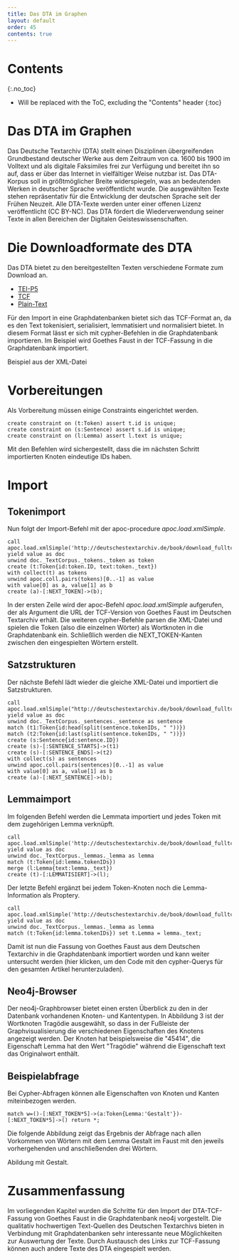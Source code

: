 ```yaml
---
title: Das DTA im Graphen
layout: default
order: 45
contents: true
---
```


# Contents
{:.no_toc}

* Will be replaced with the ToC, excluding the "Contents" header
{:toc}

# Das DTA im Graphen

Das Deutsche Textarchiv (DTA) stellt einen Disziplinen übergreifenden Grundbestand deutscher Werke aus dem Zeitraum von ca. 1600 bis 1900 im Volltext und als digitale Faksimiles frei zur Verfügung und bereitet ihn so auf, dass er über das Internet in vielfältiger Weise nutzbar ist. Das DTA-Korpus soll in größtmöglicher Breite widerspiegeln, was an bedeutenden Werken in deutscher Sprache veröffentlicht wurde. Die ausgewählten Texte stehen repräsentativ für die Entwicklung der deutschen Sprache seit der Frühen Neuzeit. Alle DTA-Texte werden unter einer offenen Lizenz veröffentlicht (CC BY-NC). Das DTA fördert die Wiederverwendung seiner Texte in allen Bereichen der Digitalen Geisteswissenschaften.

# Die Downloadformate des DTA

Das DTA bietet zu den bereitgestellten Texten verschiedene Formate zum Download an.

+ [TEI-P5](http://www.deutschestextarchiv.de/book/download_xml/patzig_msgermfol841842_1828)
+ [TCF](http://www.deutschestextarchiv.de/book/download_fulltcf/30962)
+ [Plain-Text](http://www.deutschestextarchiv.de/book/download_txt/patzig_msgermfol841842_1828)

Für den Import in eine Graphdatenbanken bietet sich das TCF-Format an, da es den Text tokenisiert, serialisiert, lemmatisiert und normalisiert bietet. In diesem Format lässt er sich mit cypher-Befehlen in die Graphdatenbank importieren. Im Beispiel wird Goethes Faust in der TCF-Fassung in die Graphdatenbank importiert.

Beispiel aus der XML-Datei

# Vorbereitungen

Als Vorbereitung müssen einige Constraints eingerichtet werden.

~~~cypher
create constraint on (t:Token) assert t.id is unique;
create constraint on (s:Sentence) assert s.id is unique;
create constraint on (l:Lemma) assert l.text is unique;
~~~

Mit den Befehlen wird sichergestellt, dass die im nächsten Schritt importierten Knoten eindeutige IDs haben.

# Import

## Tokenimport

Nun folgt der Import-Befehl mit der apoc-procedure *apoc.load.xmlSimple*.

~~~cypher
call apoc.load.xmlSimple('http://deutschestextarchiv.de/book/download_fulltcf/16181') yield value as doc
unwind doc._TextCorpus._tokens._token as token
create (t:Token{id:token.ID, text:token._text})
with collect(t) as tokens
unwind apoc.coll.pairs(tokens)[0..-1] as value
with value[0] as a, value[1] as b
create (a)-[:NEXT_TOKEN]->(b);
~~~

In der ersten Zeile wird der apoc-Befehl *apoc.load.xmlSimple* aufgerufen, der als Argument die URL der TCF-Version von Goethes Faust im Deutschen Textarchiv erhält. Die weiteren cypher-Befehle parsen die XML-Datei und spielen die Token (also die einzelnen Wörter) als Wortknoten in die Graphdatenbank ein. Schließlich werden die NEXT_TOKEN-Kanten zwischen den eingespielten Wörtern erstellt.

## Satzstrukturen

Der nächste Befehl lädt wieder die gleiche XML-Datei und importiert die Satzstrukturen.

~~~cypher
call apoc.load.xmlSimple("http://deutschestextarchiv.de/book/download_fulltcf/16181") yield value as doc
unwind doc._TextCorpus._sentences._sentence as sentence
match (t1:Token{id:head(split(sentence.tokenIDs, " "))})
match (t2:Token{id:last(split(sentence.tokenIDs, " "))})
create (s:Sentence{id:sentence.ID})
create (s)-[:SENTENCE_STARTS]->(t1)
create (s)-[:SENTENCE_ENDS]->(t2)
with collect(s) as sentences
unwind apoc.coll.pairs(sentences)[0..-1] as value
with value[0] as a, value[1] as b
create (a)-[:NEXT_SENTENCE]->(b);
~~~

## Lemmaimport

Im folgenden Befehl werden die Lemmata importiert und jedes Token mit dem zugehörigen Lemma verknüpft.

~~~cypher
call apoc.load.xmlSimple('http://deutschestextarchiv.de/book/download_fulltcf/16181') yield value as doc
unwind doc._TextCorpus._lemmas._lemma as lemma
match (t:Token{id:lemma.tokenIDs})
merge (l:Lemma{text:lemma._text})
create (t)-[:LEMMATISIERT]->(l);
~~~

Der letzte Befehl ergänzt bei jedem Token-Knoten noch die Lemma-Information als Proptery.

~~~cypher
call apoc.load.xmlSimple('http://deutschestextarchiv.de/book/download_fulltcf/16181') yield value as doc
unwind doc._TextCorpus._lemmas._lemma as lemma
match (t:Token{id:lemma.tokenIDs}) set t.Lemma = lemma._text;
~~~

Damit ist nun die Fassung von Goethes Faust aus dem Deutschen Textarchiv in die Graphdatenbank importiert worden und kann weiter untersucht werden (hier klicken, um den Code mit den cypher-Querys für den gesamten Artikel herunterzuladen).

## Neo4j-Browser

Der neo4j-Graphbrowser bietet einen ersten Überblick zu den in der Datenbank vorhandenen Knoten- und Kantentypen. In Abbildung 3 ist der Wortknoten Tragödie ausgewählt, so dass in der Fußleiste der Graphvisualisierung die verschiedenen Eigenschaften des Knotens angezeigt werden. Der Knoten hat beispielsweise die <id> "45414", die Eigenschaft Lemma hat den Wert "Tragödie" während die Eigenschaft text das Originalwort enthält.

## Beispielabfrage

Bei Cypher-Abfragen können alle Eigenschaften von Knoten und Kanten miteinbezogen werden.

~~~cypher
match w=()-[:NEXT_TOKEN*5]->(a:Token{Lemma:'Gestalt'})-[:NEXT_TOKEN*5]->() return *;
~~~

Die folgende Abbildung zeigt das Ergebnis der Abfrage nach allen Vorkommen von Wörtern mit dem Lemma Gestalt im Faust mit den jeweils vorhergehenden und anschließenden drei Wörtern.

Abildung mit Gestalt.

# Zusammenfassung
Im vorliegenden Kapitel wurden die Schritte für den Import der DTA-TCF-Fassung von Goethes Faust in die Graphdatenbank neo4j vorgestellt. Die qualitativ hochwertigen Text-Quellen des Deutschen Textarchivs bieten in Verbindung mit Graphdatenbanken sehr interessante neue Möglichkeiten zur Auswertung der Texte. Durch Austausch des Links zur TCF-Fassung können auch andere Texte des DTA eingespielt werden.

